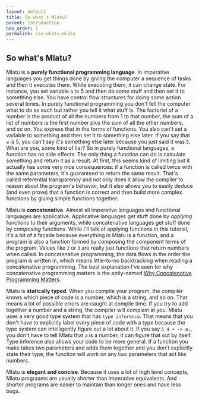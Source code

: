```yaml
---
layout: default
title: So what's Mlatu?
parent: Introduction
nav_order: 1
permalink: /so-whats-mlatu
---
```


## So what's Mlatu?

Mlatu is a **purely functional programming language**. In imperative languages you get things done by giving the computer a sequence of tasks and then it executes them. While executing them, it can change state. For instance, you set variable `a` to 5 and then do some stuff and then set it to something else. You have control flow structures for doing some action several times. In purely functional programming you don't tell the computer what to do as such but rather you tell it what stuff is. The factorial of a number is the product of all the numbers from 1 to that number, the sum of a list of numbers is the first number plus the sum of all the other numbers, and so on. You express that in the forms of functions. You also can't set a variable to something and then set it to something else later. If you say that `a` is 5, you can't say it's something else later because you just said it was `5`. What are you, some kind of liar? So in purely functional languages, a function has no side effects. The only thing a function can do is calculate something and return it as a result. At first, this seems kind of limiting but it actually has some very nice consequences: if a function is called twice with the same parameters, it's guaranteed to return the same result. That's called referential transparency and not only does it allow the compiler to reason about the program's behavior, but it also allows you to easily deduce (and even prove) that a function is correct and then build more complex functions by gluing simple functions together.

Mlatu is **concatenative**. Almost all imperative languages and functional languages are applicative. Applicative languages get stuff done by *applying* functions to their arguments, while concatenative languages get stuff done by *composing* functions. While I'll talk of applying functions in this tutorial, it's a bit of a facade because everything in Mlatu is a function, and a program is also a function formed by composing the component terms of the program. Values like `2` or `3` are really just functions that return numbers when called. In concatenative programming, the data flows in the order the program is written in, which means little-to-no backtracking when reading a concatenative programming. The best explanation I've seen for why concatenative programming matters is the aptly-named [Why Concatenative Programming Matters](https://evincarofautumn.blogspot.com/2012/02/why-concatenative-programming-matters.html).

Mlatu is **statically typed**. When you compile your program, the compiler knows which piece of code is a number, which is a string, and so on. That means a lot of possible errors are caught at compile time. If you try to add together a number and a string, the compiler will complain at you. Mlatu uses a very good type system that has `type inference`. That means that you don't have to explicitly label every piece of code with a type because the type system can intelligently figure out a lot about it. If you say `5 4 + -> a;`, you don't have to tell Mlatu that `a` is a number, it can figure that out by itself. Type inference also allows your code to be more general. If a function you make takes two parameters and adds them together and you don't explicitly state their type, the function will work on any two parameters that act like numbers.

Mlatu is **elegant and concise**. Because it uses a lot of high level concepts, Mlatu prograams are usually shorter than imperative equivalents. And shorter programs are easier to maintain than longer ones and have less bugs.